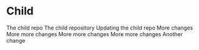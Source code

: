 # Child
The child repo
The child repository
Updating the child repo
More changes
More more changes
More more changes
More more changes
Another change
